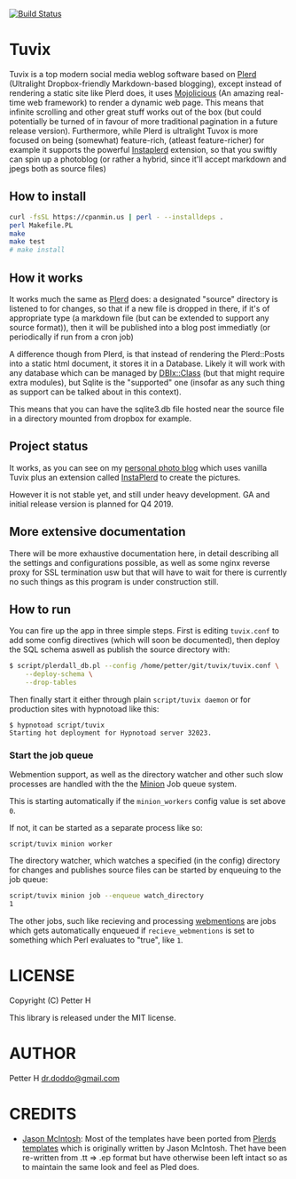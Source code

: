[![Build Status](https://travis-ci.org/doddo/tuvix.svg?branch=master)](https://travis-ci.org/doddo/tuvix)

# Tuvix

Tuvix is a top modern social media weblog software based on [Plerd](https://github.com/jmacdotorg/plerd) (Ultralight Dropbox-friendly Markdown-based blogging), except instead of rendering a static site like Plerd does, it uses [Mojolicious](https://mojolicious.org/) (An amazing real-time web framework) to render a dynamic web page. 
This means that infinite scrolling and other great stuff works out of the box (but could potentially be turned of in favour of more traditional pagination in a future release version).
Furthermore, while Plerd is ultralight Tuvox is more focused on being (somewhat) feature-rich, (atleast feature-richer) for example it supports the powerful [Instaplerd](https://github.com/doddo/instaplerd) extension, so that you swiftly can spin up a photoblog (or rather a hybrid, since it'll accept markdown and jpegs both as source files)

## How to install

```bash
curl -fsSL https://cpanmin.us | perl - --installdeps .
perl Makefile.PL
make
make test
# make install
```


## How it works

It works much the same as [Plerd](https://github.com/jmacdotorg/plerd) does: a designated "source" directory is listened to for changes, so that if a new file is dropped in there, if it's of appropriate type (a markdown file (but can be extended to support any source format)), then it will be published into a blog post immediatly (or periodically if run from a cron job)

A difference though from Plerd, is that instead of rendering the Plerd::Posts into a static html document, it stores it in a Database. Likely it will work with any database which can be managed by [DBIx::Class](https://metacpan.org/pod/DBIx::Class) (but that might require extra modules), but Sqlite is the "supported" one (insofar as any such thing as support can be talked about in this context).

This means that you can have the sqlite3.db file hosted near the source file in a directory mounted from dropbox for example.


## Project status

It works, as you can see on my [personal photo blog](https://petter.re) which uses vanilla Tuvix plus an extension called [InstaPlerd](https://github.com/doddo/instaplerd) to create the pictures.

However it is not stable yet, and still under heavy development. GA and initial release version is planned for Q4 2019.




## More extensive documentation

There will be more exhaustive documentation here, in detail describing all the settings and configurations possible, as well as some nginx reverse proxy for SSL termination usw but that will have to wait for there is currently no such things as this program is under construction still.

## How to run

You can fire up the app in three simple steps. First is editing `tuvix.conf` to add some config directives (which will soon be documented), then deploy the SQL schema aswell as publish the source directory with:

```bash
$ script/plerdall_db.pl --config /home/petter/git/tuvix/tuvix.conf \
    --deploy-schema \
    --drop-tables
```
Then finally start it either through plain `script/tuvix daemon` or for production sites with hypnotoad like this:

```
$ hypnotoad script/tuvix
Starting hot deployment for Hypnotoad server 32023.
```


### Start the job queue

Webmention support, as well as the directory watcher and other such slow processes are handled with the the [Minion](https://mojolicious.org/perldoc/Minion) Job queue system.

This is starting automatically if the `minion_workers` config value is set above  `0`. 

If not, it can be started as a separate process like so:

```
script/tuvix minion worker
```

The directory watcher, which watches a specified (in the config) directory for changes and publishes source files can be started by enqueuing to the job queue:

```bash
script/tuvix minion job --enqueue watch_directory
1
```

The other jobs, such like recieving and processing [webmentions](https://indieweb.org/Webmention) are jobs which gets automatically enqueued if `recieve_webmentions` is set to something which Perl evaluates to "true", like `1`.

# LICENSE

Copyright (C) Petter H

This library is released under the MIT license. 


# AUTHOR

Petter H <dr.doddo@gmail.com>

# CREDITS

* [Jason McIntosh](http://jmac.org/):  Most of the templates have been ported from [Plerds templates](https://github.com/jmacdotorg/plerd/tree/master/t/templates) which is originally written by Jason McIntosh. Thet have been re-written from .tt => .ep format but have otherwise been left intact so as to maintain the same look and feel as Pled does. 

